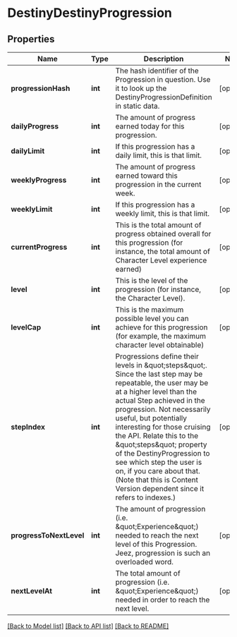 # DestinyDestinyProgression

## Properties
Name | Type | Description | Notes
------------ | ------------- | ------------- | -------------
**progressionHash** | **int** | The hash identifier of the Progression in question. Use it to look up the DestinyProgressionDefinition in static data. | [optional] 
**dailyProgress** | **int** | The amount of progress earned today for this progression. | [optional] 
**dailyLimit** | **int** | If this progression has a daily limit, this is that limit. | [optional] 
**weeklyProgress** | **int** | The amount of progress earned toward this progression in the current week. | [optional] 
**weeklyLimit** | **int** | If this progression has a weekly limit, this is that limit. | [optional] 
**currentProgress** | **int** | This is the total amount of progress obtained overall for this progression (for instance, the total amount of Character Level experience earned) | [optional] 
**level** | **int** | This is the level of the progression (for instance, the Character Level). | [optional] 
**levelCap** | **int** | This is the maximum possible level you can achieve for this progression (for example, the maximum character level obtainable) | [optional] 
**stepIndex** | **int** | Progressions define their levels in \&quot;steps\&quot;. Since the last step may be repeatable, the user may be at a higher level than the actual Step achieved in the progression. Not necessarily useful, but potentially interesting for those cruising the API. Relate this to the \&quot;steps\&quot; property of the DestinyProgression to see which step the user is on, if you care about that. (Note that this is Content Version dependent since it refers to indexes.) | [optional] 
**progressToNextLevel** | **int** | The amount of progression (i.e. \&quot;Experience\&quot;) needed to reach the next level of this Progression. Jeez, progression is such an overloaded word. | [optional] 
**nextLevelAt** | **int** | The total amount of progression (i.e. \&quot;Experience\&quot;) needed in order to reach the next level. | [optional] 

[[Back to Model list]](../README.md#documentation-for-models) [[Back to API list]](../README.md#documentation-for-api-endpoints) [[Back to README]](../README.md)


